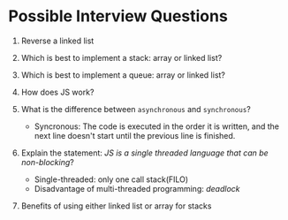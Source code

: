 # Possible Interview Questions

1. Reverse a linked list
2. Which is best to implement a stack: array or linked list?
3. Which is best to implement a queue: array or linked list?
4. How does JS work?
5. What is the difference between `asynchronous` and `synchronous`?

   - Syncronous: The code is executed in the order it is written, and the next line doesn't start until the previous line is finished.

6. Explain the statement: _JS is a single threaded language that can be non-blocking_?

   - Single-threaded: only one call stack(FILO)
   - Disadvantage of multi-threaded programming: _deadlock_

7. Benefits of using either linked list or array for stacks
